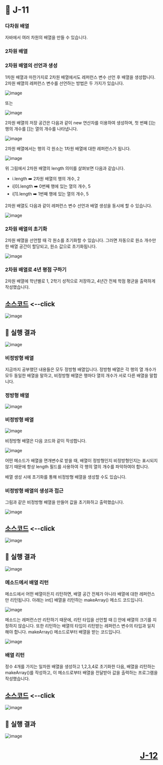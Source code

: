 # 📖 J-11

### 다차원 배열

자바에서 여러 차원의 배열을 만들 수 있습니다. 

### 2차원 배열

### 2차원 배열의 선언과 생성

1차원 배열과 마찬가지로 2차원 배열에서도 레퍼런스 변수 선언 후 배열을 생성합니다. 2차원 배열의 레퍼런스 변수를 선언하는 방법은 두 가지가 있습니다.

![image](https://github.com/user-attachments/assets/f3802ea3-714e-45dd-ad9a-62c6fccde48f)

또는

![image](https://github.com/user-attachments/assets/0c58d8aa-ad6f-451d-adf2-0431f489f46a)

2차원 배열의 저장 공간은 다음과 같이 new 연산자를 이용하여 생성하며, 첫 번째 []는 행의 개수를 []는 열의 개수를 나타냅니다.

![image](https://github.com/user-attachments/assets/62e850c2-42f8-438f-90d8-d215a3080f03)

2차원 배열에서는 행의 각 원소는 1차원 배열에 대한 레퍼런스가 됩니다.

![image](https://github.com/user-attachments/assets/46851af1-7133-4c23-b6ee-783b7157eb75)

위 그림에서 2차원 배열의 length 의미를 살펴보면 다음과 같습니다.

* i.length ➡️ 2차원 배열의 행의 개수, 2
* i[0].length ➡️ 0번째 행에 있는 열의 개수, 5
* i[1].length ➡️ 1번째 행에 있는 열의 개수, 5

2차원 배열도 다음과 같이 레퍼런스 변수 선언과 배열 생성을 동시에 할 수 있습니다.

![image](https://github.com/user-attachments/assets/c1f0c568-a8ed-47d9-945c-594308ee3bbf)

### 2차원 배열의 초기화

2차원 배열을 선언할 때 각 원소를 초기화할 수 있습니다. 그러면 자동으로 원소 개수만한 배열 공간이 할당되고, 원소 값으로 초기화됩니다.

![image](https://github.com/user-attachments/assets/e6a86aa6-cf9e-430e-84a0-12a2be550885)

### 2차원 배열로 4년 평점 구하기

2차원 배열에 학년별로 1, 2학기 성적으로 저장하고, 4년간 전체 학점 평균을 출력하게 작성했습니다.

[소스코드](./J11_1.java) <--click
---

![image](https://github.com/user-attachments/assets/b3928f81-4df4-47fb-9dd9-9785b95f9950)

📘 실행 결과
---

![image](https://github.com/user-attachments/assets/b8b3e945-eb33-42a6-a3cf-29d37c540167)

### 비정방형 배열

지금까지 공부했던 내용들은 모두 정방형 배열입니다. 정방형 배열은 각 행의 열 개수가 모두 동일한 배열을 말하고, 비정방형 배열은 행마다 열의 개수가 서로 다른 배열을 말합니다.

### 정방형 배열

![image](https://github.com/user-attachments/assets/f8bd9d44-8712-4245-9174-80278fb8f5ab)


### 비정방형 배열

![image](https://github.com/user-attachments/assets/b8fd66c5-9ac6-43b4-95c7-d0c0cc2431a4)

비정방형 배열은 다음 코드와 같이 작성합니다.

![image](https://github.com/user-attachments/assets/4b38bf77-f384-4ce4-a113-6764747071cf)

어떤 메소드가 배열을 면개변수로 받을 때, 배열이 정방형인지 비정방형인지는 표시되지 않기 때문에 항상 length 필드를 사용하여 각 행의 열의 개수를 파악하여야 합니다.

배열 생성 시에 초기화를 통해 비정방형 배열을 생성할 수도 있습니다.

### 비정방형 배열의 생성과 접근

그림과 같은 비정방형 배열을 만들어 값을 초기화하고 출력했습니다.

![image](https://github.com/user-attachments/assets/aec1c0e4-a303-4178-978b-275f536935f2)

[소스코드](./J11_2.java) <--click
---

![image](https://github.com/user-attachments/assets/b349a7da-0432-4e1d-b2cc-2cdf503079a3)

📘 실행 결과
---

![image](https://github.com/user-attachments/assets/09e19ae1-596d-487e-8ace-c763b4990305)

### 메소드에서 배열 리턴

메소드에서 어떤 배열이든지 리턴하면, 배열 공간 전체가 아니라 배열에 대한 레퍼런스만 리턴됩니다. 아래는 int[] 배열을 리턴하는 makeArray() 메소드 코드입니다.

![image](https://github.com/user-attachments/assets/78abe914-9101-48f6-9176-4690f24c2943)

메소드는 레퍼런스만 리턴하기 때문에, 리턴 타입을 선언할 때 [] 안에 배열의 크기를 지정하지 않습니다. 또한 리턴하는 배열의 타입이 리턴받는 레퍼런스 변수의 타입과 일치해야 합니다. makeArray() 메소드로부터 배열을 받는 코드입니다. 

![image](https://github.com/user-attachments/assets/5c346085-1db8-4158-b00e-c3b52ae38dc5)

### 배열 리턴

정수 4개를 가지는 일차원 배열을 생성하고 1,2,3,4로 초기화한 다음, 배열을 리턴하는 makeArray()를 작성하고, 이 메소드로부터 배열을 전달받아 값을 출력하는 프로그램을 작성했습니다.

[소스코드](./J11_3.java) <--click
---

![image](https://github.com/user-attachments/assets/0e3b5932-fcd3-457b-aeba-2c9ff768f488)

📘 실행 결과
---

![image](https://github.com/user-attachments/assets/8e38c8bc-1b82-4d86-a500-375996da703f)

# <p align="right">[J-12](./J_12.md)</p>
